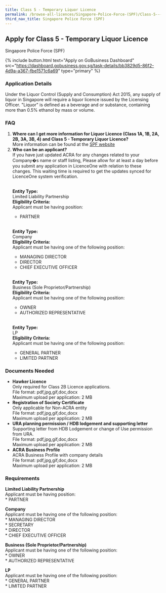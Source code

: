 ```yaml
---
title: Class 5 - Temporary Liquor Licence
permalink: /browse-all-licences/Singapore-Police-Force-(SPF)/Class-5---Temporary-Liquor-Licence
third_nav_title: Singapore Police Force (SPF)
---
```


## Apply for Class 5 - Temporary Liquor Licence

Singapore Police Force (SPF)

{% include button.html text="Apply on GoBusiness Dashboard" src="https://dashboard.gobusiness.gov.sg/task-details/bb3829d5-86f2-4d9a-a367-fbe1571c6a69" type="primary" %}

<H3>Application Details</H3>

<p>Under the Liquor Control (Supply and Consumption) Act 2015, any supply of liquor in Singapore will require a liquor licence issued by the Licensing Officer. "Liquor" is defined as a beverage and or substance, containing more than 0.5% ethanol by mass or volume.</p>

<h3>FAQ</h3>

<ol>
<li>
<strong>Where can I get more information for Liquor Licence (Class 1A, 1B, 2A, 2B, 3A, 3B, 4) and Class 5 - Temporary Liquor Licence?</strong><br> 
More information can be found at the 
<a href="https://www.police.gov.sg/e-Services/Police-Licences/Liquor-Licence" target="_blank" rel="noopener">SPF website</a>
</li>
<li>
<strong>Who can be an applicant?</strong><br>
If you have just updated ACRA for any changes related to your Company�s name or staff listing, Please allow for at least a day before you submit any application in LicenceOne with relation to these changes. This waiting time is required to get the updates synced for LicenceOne system verification.<br><br>

<strong>Entity Type:</strong> <br>
Limited Liability Partnership<br>
<strong>Eligibility Criteria:</strong><br>
Applicant must be having position:<br> 
* PARTNER<br> 
<br>

<strong>Entity Type:</strong> <br>
Company<br>
<strong>Eligibility Criteria:</strong><br>
Applicant must be having one of the following position:<br>
* MANAGING DIRECTOR<br>
* DIRECTOR<br>
* CHIEF EXECUTIVE OFFICER<br>
<br> 

<strong>Entity Type:</strong> <br>
Business (Sole Proprietor/Partnership)<br>
<strong>Eligibility Criteria:</strong><br>
Applicant must be having one of the following position:<br>
* OWNER<br>
* AUTHORIZED REPRESENTATIVE<br>
<br>

<strong>Entity Type:</strong> <br>
LP<br>
<strong>Eligibility Criteria:</strong><br>
Applicant must be having one of the following position:<br>
* GENERAL PARTNER<br>
* LIMITED PARTNER<br>
</li>
</ol>


<H3>Documents Needed</H3>

<ul> 
<li><strong>Hawker Licence</strong><br />Only required for Class 2B Licence applications.<br> 
File format: pdf,jpg,gif,doc,docx<br> 
Maximum upload per application: 2 MB 
</li> 
<li><strong>Registration of Society Certificate</strong><br />Only applicable for Non-ACRA entity<br> 
File format: pdf,jpg,gif,doc,docx<br> 
Maximum upload per application: 2 MB 
</li> 
<li><strong>URA planning permission / HDB lodgement and supporting letter</strong><br />Supporting letter from HDB Lodgement or change of Use permission from URA.<br> 
File format: pdf,jpg,gif,doc,docx<br> 
Maximum upload per application: 2 MB 
</li> 
<li><strong>ACRA Business Profile</strong><br />ACRA Business Profile with company details<br> 
File format: pdf,jpg,gif,doc,docx<br> 
Maximum upload per application: 2 MB 
</li> 
</ul>

<H3>Requirements</H3>

<p><strong>Limited Liability Partnership</strong><br />Applicant must be having position:<br />* PARTNER</p> 
<p><strong>Company</strong><br />Applicant must be having one of the following position:<br />* MANAGING DIRECTOR<br />* SECRETARY<br />* DIRECTOR<br />* CHIEF EXECUTIVE OFFICER</p> 
<p><strong>Business (Sole Proprietor/Partnership)</strong><br />Applicant must be having one of the following position:<br />* OWNER<br />* AUTHORIZED REPRESENTATIVE</p> 
<p><strong>LP</strong><br />Applicant must be having one of the following position:<br />* GENERAL PARTNER<br />* LIMITED PARTNER</p> 



